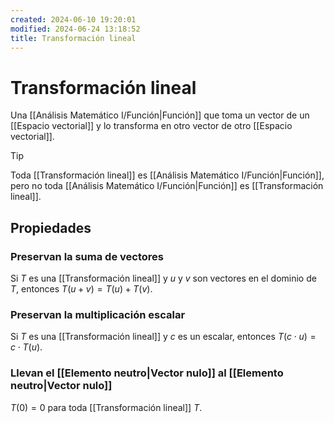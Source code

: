 ```yaml
---
created: 2024-06-10 19:20:01
modified: 2024-06-24 13:18:52
title: Transformación lineal
---
```


# Transformación lineal

Una [[Análisis Matemático I/Función|Función]] que toma un vector de un [[Espacio vectorial]] y lo transforma en otro vector de otro [[Espacio vectorial]].

> [!tip]
> Toda [[Transformación lineal]] es [[Análisis Matemático I/Función|Función]], pero no toda [[Análisis Matemático I/Función|Función]] es [[Transformación lineal]].

## Propiedades

### Preservan la suma de vectores

Si $T$ es una [[Transformación lineal]] y $u$ y $v$ son vectores en el dominio de $T$, entonces $T(u + v) = T(u) + T(v)$.

### Preservan la multiplicación escalar

Si $T$ es una [[Transformación lineal]] y $c$ es un escalar, entonces $T(c \cdot u) = c \cdot T(u)$.

### Llevan el [[Elemento neutro|Vector nulo]] al [[Elemento neutro|Vector nulo]]

$T(0) = 0$ para toda [[Transformación lineal]] $T$.
